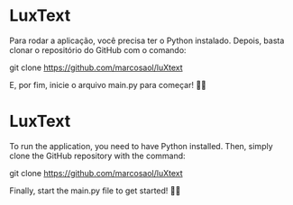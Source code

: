 # LuxText
Para rodar a aplicação, você precisa ter o Python instalado. Depois, basta clonar o repositório do GitHub com o comando:


git clone https://github.com/marcosaol/luXtext

E, por fim, inicie o arquivo main.py para começar! 🚀🐍

# LuxText
To run the application, you need to have Python installed. Then, simply clone the GitHub repository with the command:


git clone https://github.com/marcosaol/luXtext


Finally, start the main.py file to get started! 🚀🐍
